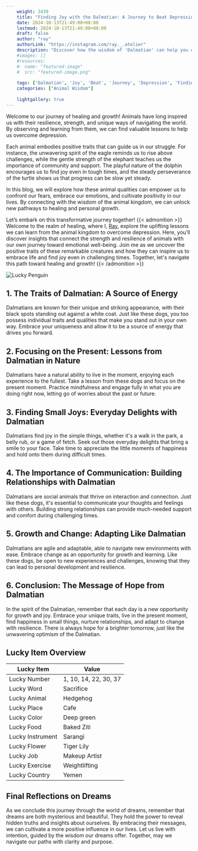 ```yaml
---
    weight: 2439
    title: "Finding Joy with the Dalmatian: A Journey to Beat Depression"  # Assuming 'title' column exists
    date: 2024-10-13T21:49:00+08:00
    lastmod: 2024-10-13T21:49:00+08:00
    draft: false
    author: "ray"
    authorLink: "https://instagram.com/ray._.atelier"
    description: "Discover how the wisdom of 'Dalmatian' can help you overcome depression and find joy in your life journey."
    #images: []
    #resources:
    #- name: "featured-image"
    #  src: "featured-image.png"
    
    tags: ['Dalmatian', 'Joy', 'Beat', 'Journey', 'Depression', 'Finding']
    categories: ["Animal Wisdom"]
    
    lightgallery: true
---
```

    
Welcome to our journey of healing and growth! Animals have long inspired us with their resilience, strength, and unique ways of navigating the world. By observing and learning from them, we can find valuable lessons to help us overcome depression.

Each animal embodies positive traits that can guide us in our struggle. For instance, the unwavering spirit of the eagle reminds us to rise above challenges, while the gentle strength of the elephant teaches us the importance of community and support. The playful nature of the dolphin encourages us to find joy even in tough times, and the steady perseverance of the turtle shows us that progress can be slow yet steady.

In this blog, we will explore how these animal qualities can empower us to confront our fears, embrace our emotions, and cultivate positivity in our lives. By connecting with the wisdom of the animal kingdom, we can unlock new pathways to healing and personal growth.

Let’s embark on this transformative journey together!
{{< admonition >}}
Welcome to the realm of healing, where I, [Ray](https://instagram.com/ray._.atelier), explore the uplifting lessons we can learn from the animal kingdom to overcome depression. Here, you’ll discover insights that connect the strength and resilience of animals with our own journey toward emotional well-being. Join me as we uncover the positive traits of these remarkable creatures and how they can inspire us to embrace life and find joy even in challenging times. Together, let's navigate this path toward healing and growth!
{{< /admonition >}}

![Lucky Penguin](https://cdn.pixabay.com/photo/2024/09/07/02/34/penguins-9028827_1280.jpg "Lucky Penguin")

## 1. The Traits of Dalmatian: A Source of Energy
Dalmatians are known for their unique and striking appearance, with their black spots standing out against a white coat. Just like these dogs, you too possess individual traits and qualities that make you stand out in your own way. Embrace your uniqueness and allow it to be a source of energy that drives you forward.

## 2. Focusing on the Present: Lessons from Dalmatian in Nature
Dalmatians have a natural ability to live in the moment, enjoying each experience to the fullest. Take a lesson from these dogs and focus on the present moment. Practice mindfulness and engage fully in what you are doing right now, letting go of worries about the past or future.

## 3. Finding Small Joys: Everyday Delights with Dalmatian
Dalmatians find joy in the simple things, whether it's a walk in the park, a belly rub, or a game of fetch. Seek out those everyday delights that bring a smile to your face. Take time to appreciate the little moments of happiness and hold onto them during difficult times.

## 4. The Importance of Communication: Building Relationships with Dalmatian
Dalmatians are social animals that thrive on interaction and connection. Just like these dogs, it's essential to communicate your thoughts and feelings with others. Building strong relationships can provide much-needed support and comfort during challenging times.

## 5. Growth and Change: Adapting Like Dalmatian
Dalmatians are agile and adaptable, able to navigate new environments with ease. Embrace change as an opportunity for growth and learning. Like these dogs, be open to new experiences and challenges, knowing that they can lead to personal development and resilience.

## 6. Conclusion: The Message of Hope from Dalmatian
In the spirit of the Dalmatian, remember that each day is a new opportunity for growth and joy. Embrace your unique traits, live in the present moment, find happiness in small things, nurture relationships, and adapt to change with resilience. There is always hope for a brighter tomorrow, just like the unwavering optimism of the Dalmatian.


## Lucky Item Overview
| Lucky Item          | Value              |
|---------------|--------------------|
| Lucky Number        | 1, 10, 14, 22, 30, 37  |
| Lucky Word          | Sacrifice |
| Lucky Animal        | Hedgehog |
| Lucky Place         | Cafe     |
| Lucky Color         | Deep green     |
| Lucky Food          | Baked Ziti      |
| Lucky Instrument    | Sarangi |
| Lucky Flower        | Tiger Lily    |
| Lucky Job           | Makeup Artist       |
| Lucky Exercise      | Weightlifting  |
| Lucky Country       | Yemen    |


##  Final Reflections on Dreams

As we conclude this journey through the world of dreams, remember that dreams are both mysterious and beautiful. They hold the power to reveal hidden truths and insights about ourselves. By embracing their messages, we can cultivate a more positive influence in our lives. Let us live with intention, guided by the wisdom our dreams offer. Together, may we navigate our paths with clarity and purpose.
